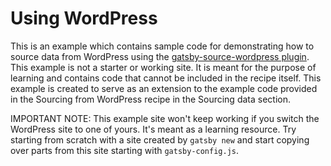 # Using WordPress

This is an example which contains sample code for demonstrating how to source data from WordPress using the [gatsby-source-wordpress plugin](https://gatsbyjs.org/packages/gatsby-source-wordpress). This example is not a starter or working site. It is meant for the purpose of learning and contains code that cannot be included in the recipe itself. This example is created to serve as an extension to the example code provided in the Sourcing from WordPress recipe in the Sourcing data section.

IMPORTANT NOTE: This example site won't keep working if you switch the WordPress site to one of yours. It's meant as a learning resource. Try starting from scratch with a site created by `gatsby new` and start copying over parts from this site starting with `gatsby-config.js`.
